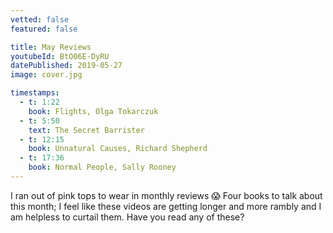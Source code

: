 ```yaml
---
vetted: false
featured: false

title: May Reviews
youtubeId: BtO06E-DyRU
datePublished: 2019-05-27
image: cover.jpg

timestamps:
  - t: 1:22
    book: Flights, Olga Tokarczuk
  - t: 5:50
    text: The Secret Barrister
  - t: 12:15
    book: Unnatural Causes, Richard Shepherd
  - t: 17:36
    book: Normal People, Sally Rooney
---
```


I ran out of pink tops to wear in monthly reviews 😱 Four books to talk about this month; I feel like these videos are getting longer and more rambly and I am helpless to curtail them. Have you read any of these?
